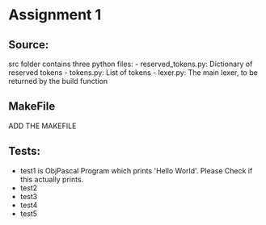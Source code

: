 # Assignment 1

## Source:
src folder contains three python files:
    - reserved_tokens.py: Dictionary of reserved tokens
    - tokens.py: List of tokens
    - lexer.py: The main lexer, to be returned by the build function

## MakeFile
ADD THE MAKEFILE

## Tests:
- test1 is ObjPascal Program which prints 'Hello World'. Please Check if this actually prints.
- test2
- test3
- test4
- test5

